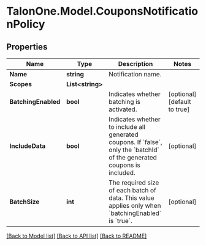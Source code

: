 # TalonOne.Model.CouponsNotificationPolicy
## Properties

Name | Type | Description | Notes
------------ | ------------- | ------------- | -------------
**Name** | **string** | Notification name. | 
**Scopes** | **List&lt;string&gt;** |  | 
**BatchingEnabled** | **bool** | Indicates whether batching is activated. | [optional] [default to true]
**IncludeData** | **bool** | Indicates whether to include all generated coupons. If &#x60;false&#x60;, only the &#x60;batchId&#x60; of the generated coupons is included. | [optional] 
**BatchSize** | **int** | The required size of each batch of data. This value applies only when &#x60;batchingEnabled&#x60; is &#x60;true&#x60;. | [optional] 

[[Back to Model list]](../README.md#documentation-for-models) [[Back to API list]](../README.md#documentation-for-api-endpoints) [[Back to README]](../README.md)

